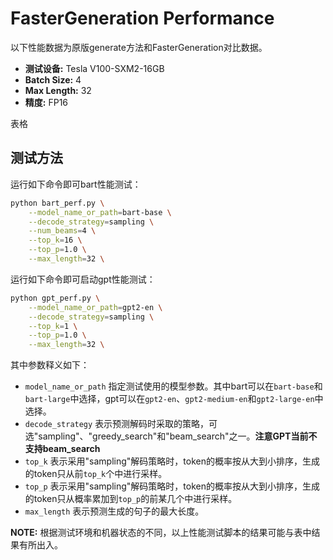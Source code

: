 # FasterGeneration Performance

以下性能数据为原版generate方法和FasterGeneration对比数据。

- **测试设备:** Tesla V100-SXM2-16GB
- **Batch Size:** 4
- **Max Length:** 32
- **精度:** FP16

表格

## 测试方法

运行如下命令即可bart性能测试：

```sh
python bart_perf.py \
    --model_name_or_path=bart-base \
    --decode_strategy=sampling \
    --num_beams=4 \
    --top_k=16 \
    --top_p=1.0 \
    --max_length=32 \
```

运行如下命令即可启动gpt性能测试：

```sh
python gpt_perf.py \
    --model_name_or_path=gpt2-en \
    --decode_strategy=sampling \
    --top_k=1 \
    --top_p=1.0 \
    --max_length=32 \
```

其中参数释义如下：
- `model_name_or_path` 指定测试使用的模型参数。其中bart可以在`bart-base`和`bart-large`中选择，gpt可以在`gpt2-en`、`gpt2-medium-en`和`gpt2-large-en`中选择。
- `decode_strategy` 表示预测解码时采取的策略，可选"sampling"、"greedy_search"和"beam_search"之一。**注意GPT当前不支持beam_search**
- `top_k` 表示采用"sampling"解码策略时，token的概率按从大到小排序，生成的token只从前`top_k`个中进行采样。
- `top_p` 表示采用"sampling"解码策略时，token的概率按从大到小排序，生成的token只从概率累加到`top_p`的前某几个中进行采样。
- `max_length` 表示预测生成的句子的最大长度。

**NOTE:** 根据测试环境和机器状态的不同，以上性能测试脚本的结果可能与表中结果有所出入。
